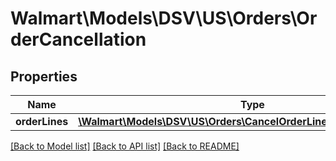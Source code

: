 # Walmart\Models\DSV\US\Orders\OrderCancellation

## Properties

Name | Type | Description | Notes
------------ | ------------- | ------------- | -------------
**orderLines** | [**\Walmart\Models\DSV\US\Orders\CancelOrderLinesRequestOrderLines**](CancelOrderLinesRequestOrderLines.md) |  |


[[Back to Model list]](./) [[Back to API list]](../../../../../README.md#supported-apis) [[Back to README]](../../../../../README.md)
